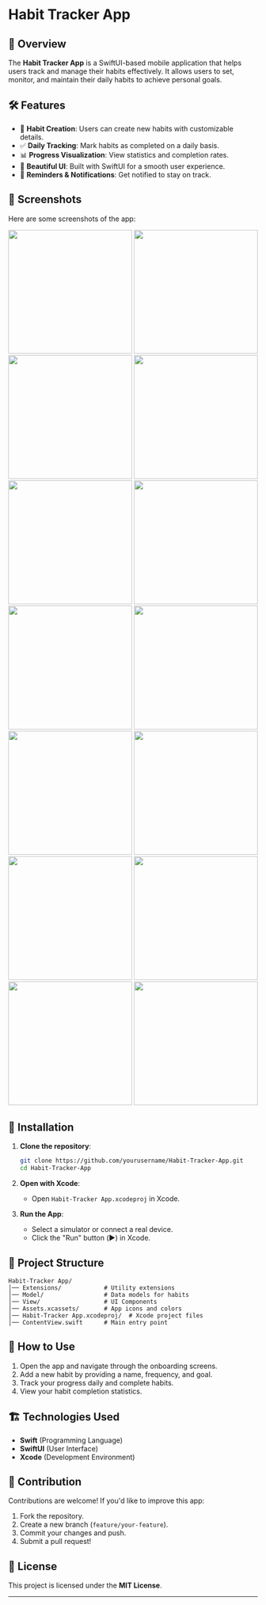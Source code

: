 # Habit Tracker App

## 📌 Overview

The **Habit Tracker App** is a SwiftUI-based mobile application that helps users track and manage their habits effectively. It allows users to set, monitor, and maintain their daily habits to achieve personal goals.

## 🛠 Features

- 📅 **Habit Creation**: Users can create new habits with customizable details.
- ✅ **Daily Tracking**: Mark habits as completed on a daily basis.
- 📊 **Progress Visualization**: View statistics and completion rates.
- 🎨 **Beautiful UI**: Built with SwiftUI for a smooth user experience.
- 🔔 **Reminders & Notifications**: Get notified to stay on track.

## 📸 Screenshots

Here are some screenshots of the app:

<p align="center">
  <img src="https://github.com/melihalkbk/Habit-Tracker-App/blob/main/Habit-Tracker%20App/Habit-Tracker%20App/screenshots/1.png" width="250" />
  <img src="https://github.com/melihalkbk/Habit-Tracker-App/blob/main/Habit-Tracker%20App/Habit-Tracker%20App/screenshots/2.png" width="250" />
  <img src="https://github.com/melihalkbk/Habit-Tracker-App/blob/main/Habit-Tracker%20App/Habit-Tracker%20App/screenshots/3.png" width="250" />
  <img src="https://github.com/melihalkbk/Habit-Tracker-App/blob/main/Habit-Tracker%20App/Habit-Tracker%20App/screenshots/4.png" width="250" />
  <img src="https://github.com/melihalkbk/Habit-Tracker-App/blob/main/Habit-Tracker%20App/Habit-Tracker%20App/screenshots/5.png" width="250" />
  <img src="https://github.com/melihalkbk/Habit-Tracker-App/blob/main/Habit-Tracker%20App/Habit-Tracker%20App/screenshots/5.1.png" width="250" />
  <img src="https://github.com/melihalkbk/Habit-Tracker-App/blob/main/Habit-Tracker%20App/Habit-Tracker%20App/screenshots/6.png" width="250" />
  <img src="https://github.com/melihalkbk/Habit-Tracker-App/blob/main/Habit-Tracker%20App/Habit-Tracker%20App/screenshots/7.png" width="250" />
  <img src="https://github.com/melihalkbk/Habit-Tracker-App/blob/main/Habit-Tracker%20App/Habit-Tracker%20App/screenshots/8.png" width="250" />
  <img src="https://github.com/melihalkbk/Habit-Tracker-App/blob/main/Habit-Tracker%20App/Habit-Tracker%20App/screenshots/9.png" width="250" />
  <img src="https://github.com/melihalkbk/Habit-Tracker-App/blob/main/Habit-Tracker%20App/Habit-Tracker%20App/screenshots/10.png" width="250" />
  <img src="https://github.com/melihalkbk/Habit-Tracker-App/blob/main/Habit-Tracker%20App/Habit-Tracker%20App/screenshots/11.png" width="250" />
  <img src="https://github.com/melihalkbk/Habit-Tracker-App/blob/main/Habit-Tracker%20App/Habit-Tracker%20App/screenshots/12.png" width="250" />
  <img src="https://github.com/melihalkbk/Habit-Tracker-App/blob/main/Habit-Tracker%20App/Habit-Tracker%20App/screenshots/13.png" width="250" />


</p>

## 🚀 Installation

1. **Clone the repository**:

   ```sh
   git clone https://github.com/yourusername/Habit-Tracker-App.git
   cd Habit-Tracker-App
   ```

2. **Open with Xcode**:

   - Open `Habit-Tracker App.xcodeproj` in Xcode.

3. **Run the App**:

   - Select a simulator or connect a real device.
   - Click the "Run" button (▶️) in Xcode.

## 📂 Project Structure

```
Habit-Tracker App/
│── Extensions/            # Utility extensions
│── Model/                 # Data models for habits
│── View/                  # UI Components
│── Assets.xcassets/       # App icons and colors
│── Habit-Tracker App.xcodeproj/  # Xcode project files
│── ContentView.swift      # Main entry point
```

## 📌 How to Use

1. Open the app and navigate through the onboarding screens.
2. Add a new habit by providing a name, frequency, and goal.
3. Track your progress daily and complete habits.
4. View your habit completion statistics.

## 🏗 Technologies Used

- **Swift** (Programming Language)
- **SwiftUI** (User Interface)
- **Xcode** (Development Environment)

## 🤝 Contribution

Contributions are welcome! If you'd like to improve this app:

1. Fork the repository.
2. Create a new branch (`feature/your-feature`).
3. Commit your changes and push.
4. Submit a pull request!

## 📜 License

This project is licensed under the **MIT License**.

---



